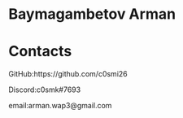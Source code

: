 <h1>Baymagambetov Arman</h1>
<h1>Contacts</h1>
<p>GitHub:https://github.com/c0smi26</p>
<p>Discord:c0smk#7693</p>
<p>email:arman.wap3@gmail.com</p>
